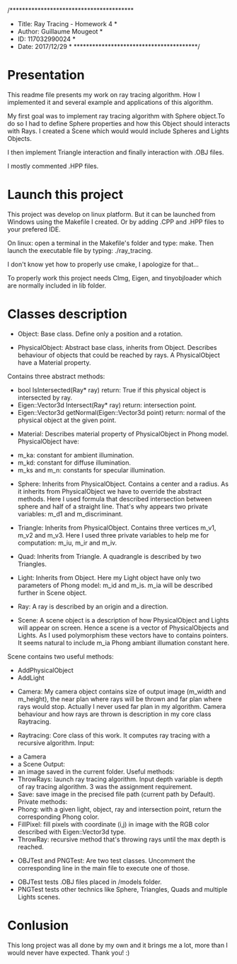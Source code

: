 /****************************************
 * Title:  Ray Tracing - Homework 4     *
 * Author: Guillaume Mougeot            *
 * ID:     117032990024                 *
 * Date:   2017/12/29                   *
 ****************************************/

# Presentation
This readme file presents my work on ray tracing algorithm. How I implemented it
and several example and applications of this algorithm.

My first goal was to implement ray tracing algorithm with Sphere object.To do so
I had to define Sphere properties and how this Object should interacts with
Rays. I created a Scene which would would include Spheres and Lights Objects.

I then implement Triangle interaction and finally interaction with .OBJ files.

I mostly commented .HPP files.

# Launch this project
This project was develop on linux platform. But it can be launched from Windows
using the Makefile I created. Or by adding .CPP and .HPP files to your prefered
IDE.

On linux: open a terminal in the Makefile's folder and type: make. Then launch
the executable file by typing: ./ray_tracing.

I don't know yet how to properly use cmake, I apologize for that...

To properly work this project needs CImg, Eigen, and tinyobjloader which are
normally included in lib folder.

# Classes description
 * Object:
Base class. Define only a position and a rotation.

 * PhysicalObject:
Abstract base class, inherits from Object. Describes behaviour of objects that
could be reached by rays. A PhysicalObject have a Material property.

Contains three abstract methods:
  - bool IsIntersected(Ray* ray)
      return: True if this physical object is intersected by ray.
  - Eigen::Vector3d Intersect(Ray* ray)
      return: intersection point.
  - Eigen::Vector3d getNormal(Eigen::Vector3d point)
      return: normal of the physical object at the given point.

 * Material:
 Describes material property of PhysicalObject in Phong model. PhysicalObject
 have:
  - m_ka: constant for ambient illumination.
  - m_kd: constant for diffuse illumination.
  - m_ks and m_n: constants for specular illumination.

 * Sphere:
 Inherits from PhysicalObject. Contains a center and a radius. As it inherits
 from PhysicalObject we have to override the abstract methods.
 Here I used formula that described intersection between sphere and half of a
 straight line. That's why appears two private variables: m_d1 and
 m_discriminant.

 * Triangle:
 Inherits from PhysicalObject. Contains three vertices m_v1, m_v2 and m_v3.
 Here I used three private variables to help me for computation: m_iu, m_ir and
 m_iv.

 * Quad:
 Inherits from Triangle. A quadrangle is described by two Triangles.

 * Light:
 Inherits from Object. Here my Light object have only two parameters of Phong
 model: m_id and m_is. m_ia will be described further in Scene object.

 * Ray:
 A ray is described by an origin and a direction.

 * Scene:
 A scene object is a description of how PhysicalObject and Lights will appear
 on screen. Hence a scene is a vector of PhysicalObjects and Lights. As I used
 polymorphism these vectors have to contains pointers.
 It seems natural to include m_ia Phong ambiant illumation constant here.

 Scene contains two useful methods:
 - AddPhysicalObject
 - AddLight

 * Camera:
 My camera object contains size of output image (m_width and m_height), the near
 plan where rays will be thrown and far plan where rays would stop. Actually I
 never used far plan in my algorithm. Camera behaviour and how rays are thrown
 is description in my core class Raytracing.

 * Raytracing:
 Core class of this work. It computes ray tracing with a recursive algorithm.
 Input:
  - a Camera
  - a Scene
 Output:
  - an image saved in the current folder.
 Useful methods:
  - ThrowRays: launch ray tracing algorithm. Input depth variable is depth of
  ray tracing algorithm. 3 was the assignment requirement.
  - Save: save image in the precised file path (current path by Default).
 Private methods:
  - Phong: with a given light, object, ray and intersection point, return the
  corresponding Phong color.
  - FillPixel: fill pixels with coordinate (i,j) in image with the RGB color
  described with Eigen::Vector3d type.
  - ThrowRay: recursive method that's throwing rays until the max depth is
  reached.

 * OBJTest and PNGTest:
 Are two test classes. Uncomment the corresponding line in the main file to
 execute one of those.
 - OBJTest tests .OBJ files placed in /models folder.
 - PNGTest tests other technics like Sphere, Triangles, Quads and multiple
 Lights scenes.

# Conlusion
  This long project was all done by my own and it brings me a lot, more than I
  would never have expected. Thank you! :)
